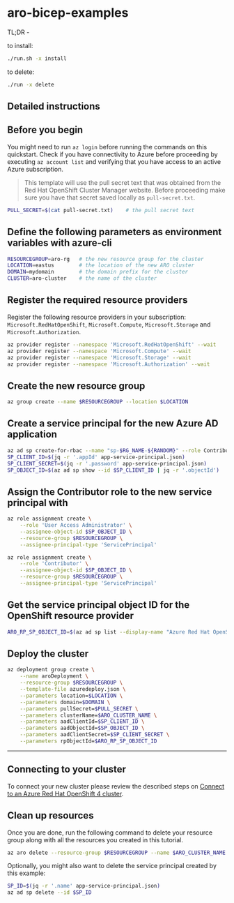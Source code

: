 # aro-bicep-examples

TL;DR -

to install:

```bash
./run.sh -x install
```

to delete:

```bash
./run -x delete
```
## Detailed instructions

## Before you begin

You might need to run `az login` before running the commands on this quickstart. Check if you have connectivity to Azure before proceeding by executing `az account list` and verifying that you have access to an active Azure subscription. 

> This template will use the pull secret text that was obtained from the Red Hat OpenShift Cluster Manager website. Before proceeding
> make sure you have that secret saved locally as `pull-secret.txt`.

```bash
PULL_SECRET=$(cat pull-secret.txt)    # the pull secret text 
```

## Define the following parameters as environment variables with azure-cli

```bash
RESOURCEGROUP=aro-rg   # the new resource group for the cluster
LOCATION=eastus        # the location of the new ARO cluster
DOMAIN=mydomain        # the domain prefix for the cluster
CLUSTER=aro-cluster    # the name of the cluster
```

## Register the required resource providers

Register the following resource providers in your subscription: `Microsoft.RedHatOpenShift`, `Microsoft.Compute`, `Microsoft.Storage` and `Microsoft.Authorization`.

```bash
az provider register --namespace 'Microsoft.RedHatOpenShift' --wait
az provider register --namespace 'Microsoft.Compute' --wait
az provider register --namespace 'Microsoft.Storage' --wait
az provider register --namespace 'Microsoft.Authorization' --wait
```

## Create the new resource group

```bash
az group create --name $RESOURCEGROUP --location $LOCATION
```

## Create a service principal for the new Azure AD application

```bash
az ad sp create-for-rbac --name "sp-$RG_NAME-${RANDOM}" --role Contributor > app-service-principal.json
SP_CLIENT_ID=$(jq -r '.appId' app-service-principal.json)
SP_CLIENT_SECRET=$(jq -r '.password' app-service-principal.json)
SP_OBJECT_ID=$(az ad sp show --id $SP_CLIENT_ID | jq -r '.objectId')
```

## Assign the Contributor role to the new service principal with

```bash
az role assignment create \
    --role 'User Access Administrator' \
    --assignee-object-id $SP_OBJECT_ID \
    --resource-group $RESOURCEGROUP \
    --assignee-principal-type 'ServicePrincipal'

az role assignment create \
    --role 'Contributor' \
    --assignee-object-id $SP_OBJECT_ID \
    --resource-group $RESOURCEGROUP \
    --assignee-principal-type 'ServicePrincipal'
```

## Get the service principal object ID for the OpenShift resource provider

```bash
ARO_RP_SP_OBJECT_ID=$(az ad sp list --display-name "Azure Red Hat OpenShift RP" --query [0].objectId -o tsv)
```

## Deploy the cluster

```bash
az deployment group create \
    --name aroDeployment \
    --resource-group $RESOURCEGROUP \
    --template-file azuredeploy.json \
    --parameters location=$LOCATION \
    --parameters domain=$DOMAIN \
    --parameters pullSecret=$PULL_SECRET \
    --parameters clusterName=$ARO_CLUSTER_NAME \
    --parameters aadClientId=$SP_CLIENT_ID \
    --parameters aadObjectId=$SP_OBJECT_ID \
    --parameters aadClientSecret=$SP_CLIENT_SECRET \
    --parameters rpObjectId=$ARO_RP_SP_OBJECT_ID
```

---

## Connecting to your cluster

To connect your new cluster please review the described steps on [Connect to an Azure Red Hat OpenShift 4 cluster](azure/openshift/tutorial-connect-cluster).

## Clean up resources

Once you are done, run the following command to delete your resource group along with all the resources you created in this tutorial.

```bash
az aro delete --resource-group $RESOURCEGROUP --name $ARO_CLUSTER_NAME
```

Optionally, you might also want to delete the service principal created by this example:

```bash
SP_ID=$(jq -r '.name' app-service-principal.json)
az ad sp delete --id $SP_ID
```

